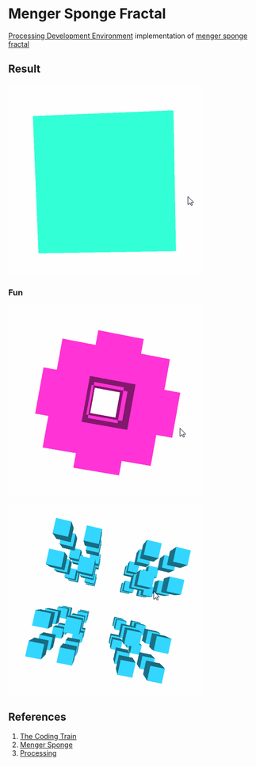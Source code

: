 # Menger Sponge Fractal

[Processing Development Environment][processing] implementation of [menger sponge fractal][menger]

## Result

![gif][gif]


### Fun
![gif2][gif2]

![gif3][gif3]

## References

1. [The Coding Train][thecodetrain]
2. [Menger Sponge][menger]
3. [Processing][reference]


[gif]: https://github.com/tacsio/stranger-codes/raw/master/menger-sponge-fractal/sponge.gif
[gif2]: https://github.com/tacsio/stranger-codes/raw/master/menger-sponge-fractal/sponge2.gif
[gif3]: https://github.com/tacsio/stranger-codes/raw/master/menger-sponge-fractal/sponge3.gif
[processing]: https://processing.org/
[reference]: https://processing.org/reference/
[thecodetrain]: https://thecodingtrain.com/
[menger]: https://en.wikipedia.org/wiki/Menger_sponge